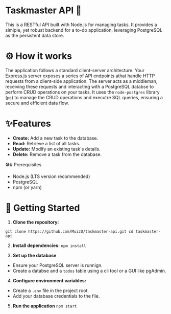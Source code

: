 # Taskmaster API 🚀

This is a RESTful API built with Node.js for managing tasks. It provides a simiple, yet robust backend for a to-do application, leveraging PostgreSQL as the persistent data store.


# ⚙️ How it works
The application follows a standard client-server architecture. Your Express.js server exposes a series of API endpoints athat handle HTTP requests from a client-side application. The server acts as a middleman, receiving these requests and interacting with a PostgreSQL databse to perform CRUD operations on your tasks. It uses the `node-postgres` library (`pg`) to manage the CRUD operations and executre SQL queries, ensuring a secure and efficient data flow.

# ✨Features

* **Create:** Add a new task to the database.
* **Read:** Retrieve a list of all tasks.
* **Update:** Modify an existing task's details.
* **Delete:** Remove a task from the database.

 🛠️# Prerequisites

* Node.js (LTS version recommended)
* PostgreSQL
* npm (or yarn)


# 🚀 Getting Started

1. **Clone the repository:**

`git clone https://github.com/MuizU/taskmaster-api.git
cd taskmaster-api`

2. **Install dependencies:**
`npm install`

3. **Set up the database**
* Ensure your PostgreSQL server is runnign.
* Create a databse and a `todos` table using a cli tool or a GUI like pgAdmin.

4. **Configure environment variables:**
* Create a `.env` file in the project root.
* Add your database credentials to the file.

5. **Run the application**
`npm start`
